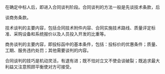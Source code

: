 
在确定中标人后，即进入合同谈判阶段。合同谈判的方法一般是先谈技术条款，后

谈商务条款。

技术谈判的主要内容，包括合同技术附件内容、合同实施技术路线、质量评定标准、采购设备和系统报价以及人员投入开发的比重等。

商务谈判的主要内容，即投标函中的基本条件，包括：投标价的优惠条件；质量、工期、服务违约处罚；其他需要谈判的内容。

合同谈判的技巧是机动灵活，有退有进；既不怕对立又不使会谈破裂；既追求最大利益又注意照顾平衡使对方可接受。
